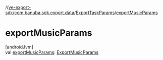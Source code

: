 //[ve-export-sdk](../../../index.md)/[com.banuba.sdk.export.data](../index.md)/[ExportTaskParams](index.md)/[exportMusicParams](export-music-params.md)

# exportMusicParams

[androidJvm]\
val [exportMusicParams](export-music-params.md): [ExportMusicParams](../-export-music-params/index.md)
